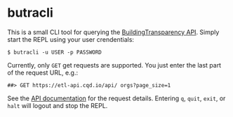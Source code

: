 # butracli

This is a small CLI tool for querying the
[BuildingTransparency API](https://etl-api.cqd.io/). Simply start the REPL
using your user crendentials:

```
$ butracli -u USER -p PASSWORD
```

Currently, only `GET` get requests are supported. You just enter the last part
of the request URL, e.g.:

```
##> GET https://etl-api.cqd.io/api/ orgs?page_size=1
```

See the [API documentation](https://etl-api.cqd.io/) for the request details.
Entering `q`, `quit`, `exit`, or `halt` will logout and stop the REPL.
